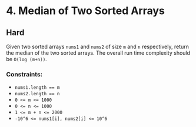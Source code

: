 # 4. Median of Two Sorted Arrays

## Hard

Given two sorted arrays `nums1` and `nums2` of size `m` and `n` respectively, return the median of the two sorted
arrays. The overall run time complexity should be `O(log (m+n))`.

### Constraints:

- `nums1.length == m`
- `nums2.length == n`
- `0 <= m <= 1000`
- `0 <= n <= 1000`
- `1 <= m + n <= 2000`
- `-10^6 <= nums1[i], nums2[i] <= 10^6`
